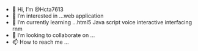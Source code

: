- 👋 Hi, I’m @Hcta7613
- 👀 I’m interested in ...web application 
- 🌱 I’m currently learning ...html5 Java script voice interactive interfacing rnm
- 💞️ I’m looking to collaborate on ...
- 📫 How to reach me ...

<!---
Hcta7613/Hcta7613 is a ✨ special ✨ repository because its `README.md` (this file) appears on your GitHub profile.
You can click the Preview link to take a look at your changes.
--->
